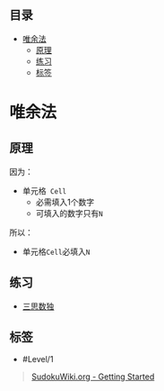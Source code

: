 <!-- START doctoc generated TOC please keep comment here to allow auto update -->
<!-- DON'T EDIT THIS SECTION, INSTEAD RE-RUN doctoc TO UPDATE -->
## 目录

- [唯余法](#%E5%94%AF%E4%BD%99%E6%B3%95)
  - [原理](#%E5%8E%9F%E7%90%86)
  - [练习](#%E7%BB%83%E4%B9%A0)
  - [标签](#%E6%A0%87%E7%AD%BE)

<!-- END doctoc generated TOC please keep comment here to allow auto update -->

# 唯余法

## 原理

因为：
- 单元格` Cell`
	- 必需填入1个数字
	- 可填入的数字只有`N`

所以：
- 单元格`Cell`必填入`N`

## 练习

- [三思数独](http://www.sudokufans.org.cn/tools/finder.php)

## 标签

- #Level/1

> [SudokuWiki.org - Getting Started](https://www.sudokuwiki.org/Getting_Started)
